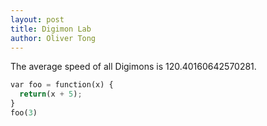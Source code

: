 ```yaml
---
layout: post
title: Digimon Lab
author: Oliver Tong
---
```


The average speed of all Digimons is 120.40160642570281.

```python
var foo = function(x) {
  return(x + 5);
}
foo(3)
```
